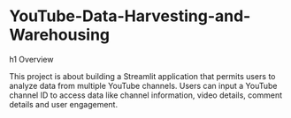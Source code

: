 # YouTube-Data-Harvesting-and-Warehousing

h1 Overview

This project is about building a Streamlit application that permits users to analyze data from multiple YouTube channels. Users can input a YouTube channel ID to access data like channel information, video details, comment details and user engagement.
